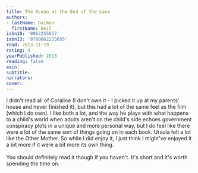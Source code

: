 ```yaml
---
title: The Ocean at the End of the Lane
authors:
- lastName: Gaiman
  firstName: Neil
isbn10: '0062255657'
isbn13: '9780062255655'
read: 2013-11-19
rating: 4
yearPublished: 2013
reading: false
asin:
subtitle:
narrators:
cover:
---
```

I didn't read all of Coraline (I don't own it - I picked it up at my parents' house and never finished it), but this had a lot of the same feel as the film (which I do own). I like both a lot, and the way he plays with what happens to a child's world when adults aren't on the child's side echoes government conspiracy plots in a unique and more personal way, but I do feel like there were a lot of the same sort of things going on in each book. Ursula felt a lot like the Other Mother. So while I did enjoy it, I just think I might've enjoyed it a bit more if it were a bit more its own thing.<br/><br/>You should definitely read it though if you haven't. It's short and it's worth spending the time on.